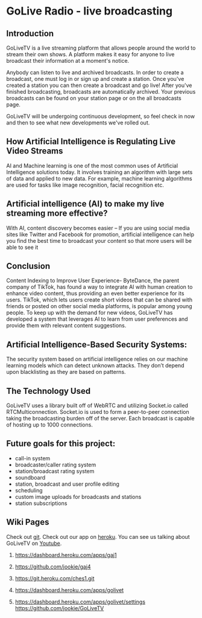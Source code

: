 # GoLive Radio - live broadcasting

## Introduction

GoLiveTV is a live streaming platform that allows people around the world to stream their own shows. A platform makes it easy for anyone to live broadcast their information at a moment's notice. 

Anybody can listen to live and archived broadcasts. In order to create a broadcast, one must log in or sign up and create a station. Once you've created a station you can then create a broadcast and go live! After you've finished broadcasting, broadcasts are automatically archived. Your previous broadcasts can be found on your station page or on the all broadcasts page. 

GoLiveTV will be undergoing continuous development, so feel check in now and then to see what new developments we've rolled out.

## How Artificial Intelligence is Regulating Live Video Streams

AI and Machine learning is one of the most common uses of Artificial Intelligence solutions today. It involves training an algorithm with large sets of data and applied to new data. For example, machine learning algorithms are used for tasks like image recognition, facial recognition etc.

## Artificial intelligence (AI) to make my live streaming more effective?

With AI, content discovery becomes easier – If you are using social media sites like Twitter and Facebook for promotion, artificial intelligence can help you find the best time to broadcast your content so that more users will be able to see it

## Conclusion

Content Indexing to Improve User Experience- ByteDance, the parent company of TikTok, has found a way to integrate AI with human creation to enhance video content, thus providing an even better experience for its users. TikTok, which lets users create short videos that can be shared with friends or posted on other social media platforms, is popular among young people. To keep up with the demand for new videos, GoLiveTV has developed a system that leverages AI to learn from user preferences and provide them with relevant content suggestions.

## Artificial Intelligence-Based Security Systems:

The security system based on artificial intelligence relies on our machine learning models which can detect unknown attacks. They don’t depend upon blacklisting as they are based on patterns.


## The Technology Used

GoLiveTV uses a library built off of WebRTC and utilizing Socket.io called RTCMulticonnection. Socket.io is used to form a peer-to-peer connection taking the broadcasting burden off of the server. Each broadcast is capable of hosting up to 1000 connections. 

## Future goals for this project:
  - call-in system
  - broadcaster/caller rating system
  - station/broadcast rating system
  - soundboard
  - station, broadcast and user profile editing
  - scheduling
  - custom image uploads for broadcasts and stations
  - station subscriptions


## Wiki Pages

Check out [git](https://github.com/jookie/gaj4).
Check out our app on [heroku](https://gaj1.herokuapp.com/demos/).
You can see us talking about GoLiveTV on [Youtube](https://www.youtube.com/channel/UCoMZ3tIn0xSbwGdhKVQwOrQ).


1. https://dashboard.heroku.com/apps/gaj1
2. https://github.com/jookie/gaj4

1. https://git.heroku.com/ches1.git

1. https://dashboard.heroku.com/apps/golivet
1. https://dashboard.heroku.com/apps/golivet/settings
https://github.com/jookie/GoLiveTV
